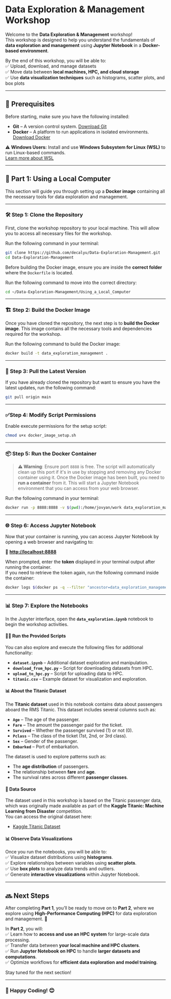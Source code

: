 # Data Exploration & Management Workshop

Welcome to the **Data Exploration & Management** workshop!  
This workshop is designed to help you understand the fundamentals of **data exploration and management** using **Jupyter Notebook** in a **Docker-based environment**.  

By the end of this workshop, you will be able to:  
✅ Upload, download, and manage datasets  
✅ Move data between **local machines, HPC, and cloud storage**  
✅ Use **data visualization techniques** such as histograms, scatter plots, and box plots  

---

## 📌 Prerequisites  

Before starting, make sure you have the following installed:  

- **Git** – A version control system. [Download Git](https://git-scm.com/downloads)  
- **Docker** – A platform to run applications in isolated environments. [Download Docker](https://www.docker.com/products/docker-desktop)  

⚠️ **Windows Users:** Install and use **Windows Subsystem for Linux (WSL)** to run Linux-based commands.  
[Learn more about WSL](https://learn.microsoft.com/en-us/windows/wsl/install)  

---

## 🚀 Part 1: Using a Local Computer  

This section will guide you through setting up a **Docker image** containing all the necessary tools for data exploration and management.  

---

### 🛠 Step 1: Clone the Repository  

First, clone the workshop repository to your local machine. This will allow you to access all necessary files for the workshop.  

Run the following command in your terminal:  

```bash
git clone https://github.com/decalyu/Data-Exploration-Management.git
cd Data-Exploration-Management
```
Before building the Docker image, ensure you are inside the **correct folder** where the `Dockerfile` is located.  

Run the following command to move into the correct directory:  

```bash
cd ~/Data-Exploration-Management/Using_a_Local_Computer
```
---

### 🏗 Step 2: Build the Docker Image  

Once you have cloned the repository, the next step is to **build the Docker image**. This image contains all the necessary tools and dependencies required for the workshop.  

Run the following command to build the Docker image:  

```bash
docker build -t data_exploration_management .
```

---



### 🔄 Step 3: Pull the Latest Version  

If you have already cloned the repository but want to ensure you have the latest updates, run the following command:  

```bash
git pull origin main
```
---

### ✅Step 4: Modify Script Permissions
Enable execute permissions for the setup script:  
```bash
chmod u+x docker_image_setup.sh
```
---

### 📦 Step 5: Run the Docker Container  
> **⚠️ Warning**: Ensure port `8888` is free. The script will automatically clean up this port if it's in use by stopping and removing any Docker container using it.
Once the Docker image has been built, you need to **run a container** from it. This will start a Jupyter Notebook environment that you can access from your web browser.  

Run the following command in your terminal:  

```bash
docker run -p 8888:8888 -v $(pwd):/home/jovyan/work data_exploration_management

```
---



### 🌐 Step 6: Access Jupyter Notebook  

Now that your container is running, you can access Jupyter Notebook by opening a web browser and navigating to:  

📌 **[http://localhost:8888](http://localhost:8888)**  

When prompted, enter the **token** displayed in your terminal output after running the container.  
If you need to retrieve the token again, run the following command inside the container:  

```bash
docker logs $(docker ps -q --filter "ancestor=data_exploration_management")
```
---

### 📊 Step 7: Explore the Notebooks  

In the Jupyter interface, open the **`data_exploration.ipynb`** notebook to begin the workshop activities.

#### 🏃‍♂️ Run the Provided Scripts  
You can also explore and execute the following files for additional functionality:  
- **`dataset.ipynb`** – Additional dataset exploration and manipulation.
- **`download_from_hpc.py`** – Script for downloading datasets from HPC.
- **`upload_to_hpc.py`** – Script for uploading data to HPC.
- **`titanic.csv`** – Example dataset for visualization and exploration.

 #### 📊 **About the Titanic Dataset**  
The **Titanic dataset** used in this notebook contains data about passengers aboard the RMS Titanic. This dataset includes several columns such as:
- **`Age`** – The age of the passenger.
- **`Fare`** – The amount the passenger paid for the ticket.
- **`Survived`** – Whether the passenger survived (1) or not (0).
- **`Pclass`** – The class of the ticket (1st, 2nd, or 3rd class).
- **`Sex`** – Gender of the passenger.
- **`Embarked`** – Port of embarkation.

The dataset is used to explore patterns such as:
- The **age distribution** of passengers.
- The relationship between **fare** and **age**.
- The survival rates across different **passenger classes**.

#### 📌 **Data Source**  
The dataset used in this workshop is based on the Titanic passenger data, which was originally made available as part of the **Kaggle Titanic: Machine Learning from Disaster** competition.  
You can access the original dataset here:  
- [Kaggle Titanic Dataset](https://www.kaggle.com/c/titanic/data)

#### 📊 Observe Data Visualizations  
Once you run the notebooks, you will be able to:  
✅ Visualize dataset distributions using **histograms**.  
✅ Explore relationships between variables using **scatter plots**.  
✅ Use **box plots** to analyze data trends and outliers.  
✅ Generate **interactive visualizations** within Jupyter Notebook.  

---


## 🔜 Next Steps  

After completing **Part 1**, you’ll be ready to move on to **Part 2**, where we explore using **High-Performance Computing (HPC)** for data exploration and management. 🚀  

In **Part 2**, you will:  
✅ Learn how to **access and use an HPC system** for large-scale data processing.  
✅ Transfer data between **your local machine and HPC clusters**.  
✅ Run **Jupyter Notebook on HPC** to handle **larger datasets and computations**.  
✅ Optimize workflows for **efficient data exploration and model training**.  

Stay tuned for the next section!  

---

### 🎯 Happy Coding! 😊
